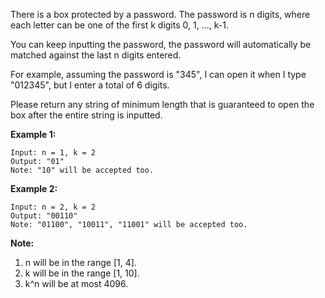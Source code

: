 There is a box protected by a password. The password is n digits, where each letter can be one of the first k digits 0, 1, ..., k-1.

You can keep inputting the password, the password will automatically be matched against the last n digits entered.

For example, assuming the password is "345", I can open it when I type "012345", but I enter a total of 6 digits.

Please return any string of minimum length that is guaranteed to open the box after the entire string is inputted.

**Example 1:**
```
Input: n = 1, k = 2
Output: "01"
Note: "10" will be accepted too.
```
**Example 2:**
```
Input: n = 2, k = 2
Output: "00110"
Note: "01100", "10011", "11001" will be accepted too.
```
**Note:**
1. n will be in the range [1, 4].
2. k will be in the range [1, 10].
3. k^n will be at most 4096.

